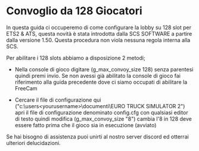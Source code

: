 # Convoglio da 128 Giocatori

In questa guida ci occuperemo di come configurare la lobby su 128 slot per ETS2 & ATS, questa novità è stata introdotta dalla SCS SOFTWARE a partire dalla versione 1.50. Questa procedura non viola nessuna regola interna alla SCS.

Per abilitare i 128 slots abbiamo a disposizione 2 metodi;

- Nella console di gioco digitare (g_max_convoy_size 128) senza parentesi quindi premi invio.
Se non avessi già abilitato la console di gioco fai riferimento alla guida precedente dove ci siamo occupati di abilitare la FreeCam

- Cercare il file di configurazione qui ("c:\users\<yourusername>\documenti\EURO TRUCK SIMULATOR 2") apri il file di configurazione denominato config.cfg con qualsiasi editor di testo quindi modifica 
(g_max_convoy_size "8") cambia l'8 in 128 deve essere fatto prima che il gioco sia in esecuzione (avviato)

Se hai bisogno di assistenza puoi unirti al nostro server discord ed otterrai ulteriori delucidazioni.
